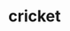 ---
layout: smileys&emotion
title: cricket
emoji: cricket
permalink: 🦗.html
image: assets/img/3moji/cricket.png
---